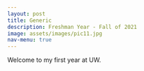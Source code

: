 ```yaml
---
layout: post
title: Generic
description: Freshman Year - Fall of 2021
image: assets/images/pic11.jpg
nav-menu: true
---
```


Welcome to my first year at UW.
